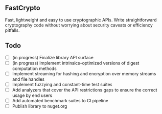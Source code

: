 ## FastCrypto
Fast, lightweight and easy to use cryptographic APIs.
Write straightforward cryptography code without worrying about security caveats or efficiency pitfalls.

## Todo
- [ ] (in progress) Finalize library API surface
- [ ] (in progress) Implement intrinsics-optimized versions of digest computation methods
- [ ] Implement streaming for hashing and encryption over memory streams and file handles
- [ ] Implement fuzzying and constant-time test suites
- [ ] Add analyzers that cover the API restrictions gaps to ensure the correct usage by end users
- [ ] Add automated benchmark suites to CI pipeline
- [ ] Publish library to nuget.org
